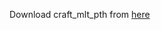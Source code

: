 Download craft_mlt_pth from [here](https://huggingface.co/amitesh863/craft/resolve/main/craft_mlt_25k.pth?download=true)